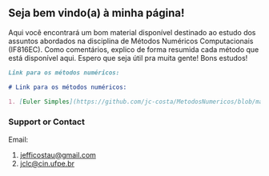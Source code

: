 ## Seja bem vindo(a) à minha página!

Aqui você encontrará um bom material disponível destinado ao estudo dos assuntos abordados na disciplina de Métodos Numéricos Computacionais (IF816EC). 
Como comentários, explico de forma resumida cada método que está disponível aqui. 
Espero que seja útil pra muita gente!
Bons estudos!

```markdown
Link para os métodos numéricos:

# Link para os métodos numéricos:

1. [Euler Simples](https://github.com/jc-costa/MetodosNumericos/blob/main/eulerSimples.py)
```

### Support or Contact
Email: 
1. jefficostau@gmail.com
2. jclc@cin.ufpe.br


